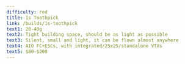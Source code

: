 ```yaml
---
difficulty: red
title: 1s Toothpick
link: /builds/1s-toothpick
text1: 20-40g
text2: Tight building space, should be as light as possible
text3: Silent, small and light, it can be flown almost anywhere
text4: AIO FC+ESCs, with integrated/25x25/standalone VTXs
text5: $80-$200
---
```

